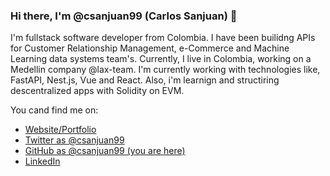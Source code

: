 ### Hi there, I'm @csanjuan99 (Carlos Sanjuan) 👋

I'm fullstack software developer from Colombia. I have been builidng APIs for Customer Relationship Management, e-Commerce and Machine Learning data systems team's.
Currently, I live in Colombia, working on a Medellin company @lax-team. I'm currently working with technologies like, FastAPI, Nest.js, Vue and React. Also, i'm learnign and structiring descentralized apps with Solidity on EVM.


You cand find me on:
* [Website/Portfolio](https://carlos-sanjuan-landing-client.vercel.app)
* [Twitter as @csanjuan99](https://www.twitter.com/csanjuan99)
* [GitHub as @csanjuan99 (you are here)](https://www.github.com/csanjuan99)
* [LinkedIn](https://www.linkedin.com/in/carlos-sanjuan-311b6b191/)


